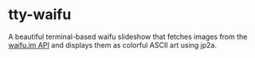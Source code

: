 # tty-waifu
A beautiful terminal-based waifu slideshow that fetches images from the [waifu.im API](https://waifu.im) and displays them as colorful ASCII art using jp2a.
